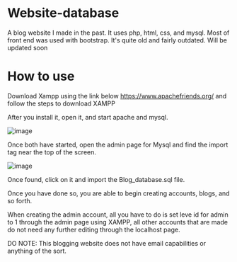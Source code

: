 # Website-database
A blog website I made in the past. It uses php, html, css, and mysql. Most of front end was used with bootstrap. It's quite old and fairly outdated. Will be updated soon 

# How to use
Download Xampp using the link below 
https://www.apachefriends.org/
and follow the steps to download XAMPP

After you install it, open it, and start apache and mysql. 

![image](https://github.com/user-attachments/assets/0c39079c-d8bd-4e8f-8c21-f1f5ee8d9986)

Once both have started, open the admin page for Mysql and find the import tag near the top of the screen. 

![image](https://github.com/user-attachments/assets/027a2360-2c8e-4e21-96f7-d9633bcfc460)

Once found, click on it and import the Blog_database.sql file. 

Once you have done so, you are able to begin creating accounts, blogs, and so forth.

When creating the admin account, all you have to do is set leve id for admin to 1 through the admin page using XAMPP, all other accounts that are made do not need any further editing through the localhost page.

DO NOTE: This blogging website does not have email capabilities or anything of the sort. 
